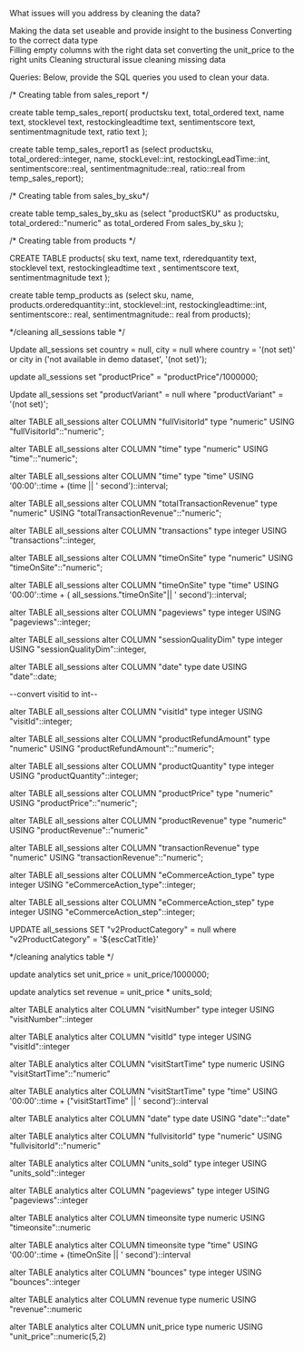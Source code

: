 What issues will you address by cleaning the data?

Making the data set useable and provide insight to the business
Converting to the correct data type  
Filling empty columns with the right data set
converting the unit_price to the right units 
Cleaning structural issue 
cleaning missing data


Queries:
Below, provide the SQL queries you used to clean your data.

/* Creating table from sales_report */

create table temp_sales_report(
productsku text,
total_ordered text,
name text,
stocklevel text,
restockingleadtime text,
sentimentscore text,
sentimentmagnitude text,
ratio text
);

create table temp_sales_report1 as
(select productsku,
total_ordered::integer,
name,
stockLevel::int,
restockingLeadTime::int,
sentimentscore::real,
sentimentmagnitude::real,
ratio::real
from temp_sales_report);

/* Creating table from sales_by_sku*/

create table temp_sales_by_sku as
(select "productSKU" as productsku, total_ordered::"numeric" as total_ordered
From sales_by_sku 
);


/* Creating table from products */

CREATE  TABLE products(
sku text, 
name text,
rderedquantity text,
stocklevel text,
restockingleadtime text	,
sentimentscore text,
sentimentmagnitude text
);

create table temp_products as
(select sku, name, products.orderedquantity::int, stocklevel::int, restockingleadtime::int, sentimentscore:: real, sentimentmagnitude:: real
from products);


*/cleaning all_sessions table */

Update all_sessions
set country = null, 
city = null
where country = '(not set)' or city in ('not available in demo dataset', '(not set)');

update all_sessions
set "productPrice" = "productPrice"/1000000;

Update all_sessions
set "productVariant" = null 
where "productVariant" = '(not set)';

alter TABLE all_sessions
alter COLUMN "fullVisitorId"
type "numeric"
USING "fullVisitorId"::"numeric";

alter TABLE all_sessions
alter COLUMN "time"
type "numeric"
USING "time"::"numeric";

alter TABLE all_sessions
alter COLUMN "time"
type "time"
USING '00:00'::time + (time || ' second')::interval;


alter TABLE all_sessions
alter COLUMN "totalTransactionRevenue"
type "numeric"
USING "totalTransactionRevenue"::"numeric";


alter TABLE all_sessions
alter COLUMN "transactions"
type integer
USING "transactions"::integer,


alter TABLE all_sessions
alter COLUMN "timeOnSite"
type "numeric"
USING "timeOnSite"::"numeric";

alter TABLE all_sessions
alter COLUMN "timeOnSite"
type "time"
USING '00:00'::time + ( all_sessions."timeOnSite"|| ' second')::interval;



alter TABLE all_sessions
alter COLUMN "pageviews"
type integer
USING "pageviews"::integer;


alter TABLE all_sessions
alter COLUMN "sessionQualityDim"
type integer
USING "sessionQualityDim"::integer,


alter TABLE all_sessions
alter COLUMN "date"
type date
USING "date"::date;

--convert visitid to int--

alter TABLE all_sessions
alter COLUMN "visitId"
type integer
USING "visitId"::integer;

alter TABLE all_sessions
alter COLUMN "productRefundAmount"
type "numeric"
USING "productRefundAmount"::"numeric";


alter TABLE all_sessions
alter COLUMN "productQuantity"
type integer
USING "productQuantity"::integer;


alter TABLE all_sessions
alter COLUMN "productPrice"
type "numeric"
USING "productPrice"::"numeric";


alter TABLE all_sessions
alter COLUMN "productRevenue"
type "numeric"
USING "productRevenue"::"numeric"


alter TABLE all_sessions
alter COLUMN "transactionRevenue"
type "numeric"
USING "transactionRevenue"::"numeric";


alter TABLE all_sessions
alter COLUMN "eCommerceAction_type"
type integer
USING "eCommerceAction_type"::integer;


alter TABLE all_sessions
alter COLUMN "eCommerceAction_step"
type integer
USING "eCommerceAction_step"::integer;

UPDATE all_sessions
SET "v2ProductCategory" = null
where "v2ProductCategory" = '${escCatTitle}'

*/cleaning analytics table */

update analytics
set unit_price = unit_price/1000000;

update analytics
set  revenue = unit_price * units_sold;

alter TABLE analytics
alter COLUMN "visitNumber"
type integer
USING "visitNumber"::integer

alter TABLE analytics
alter COLUMN "visitId"
type integer
USING "visitId"::integer


alter TABLE analytics
alter COLUMN "visitStartTime"
type numeric
USING "visitStartTime"::"numeric"


alter TABLE analytics
alter COLUMN "visitStartTime"
type "time"
USING '00:00'::time + ("visitStartTime" || ' second')::interval


alter TABLE analytics
alter COLUMN "date"
type date
USING "date"::"date"


alter TABLE analytics
alter COLUMN "fullvisitorId"
type "numeric"
USING "fullvisitorId"::"numeric"

alter TABLE analytics
alter COLUMN "units_sold"
type integer
USING "units_sold"::integer


alter TABLE analytics
alter COLUMN "pageviews"
type integer
USING "pageviews"::integer

alter TABLE analytics
alter COLUMN timeonsite
type numeric
USING "timeonsite"::numeric

alter TABLE analytics
alter COLUMN timeonsite
type "time"
USING '00:00'::time + (timeOnSite || ' second')::interval

alter TABLE analytics
alter COLUMN "bounces"
type integer
USING "bounces"::integer

alter TABLE analytics
alter COLUMN revenue
type numeric
USING "revenue"::numeric


alter TABLE analytics
alter COLUMN unit_price
type numeric
USING "unit_price"::numeric(5,2)
